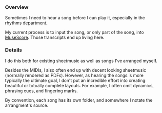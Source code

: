 ### Overview

Sometimes I need to hear a song before I can play it,
especially in the rhythms department.

My current process is to input the song,
or only part of the song,
into [MuseScore](http://musescore.org/).
Those transcripts end up living here.

### Details

I do this both
for existing sheetmusic
as well as
songs I've arranged myself.

Besides the MIDIs, I also often end up with
decent looking sheetmusic
(normally rendered as PDFs).
However,
as hearing the songs is more typically the ultimate goal,
I don't put an incredible effort into creating beautiful
or totoally complete
layouts.
For example,
I often omit dynamics,
phrasing cues,
and fingering marks.

By convention,
each song has its own folder,
and somewhere I notate the arrangment's source.
